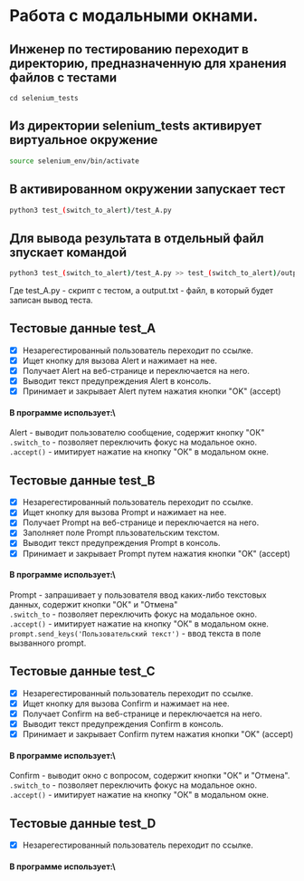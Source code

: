 # Работа с модальными окнами.

## Инженер по тестированию переходит в директорию, предназначенную для хранения файлов с тестами
```
cd selenium_tests
```
## Из директории selenium_tests активирует виртуальное окружение
```sh
source selenium_env/bin/activate
```
## В активированном окружении запускает тест 
```sh
python3 test_(switch_to_alert)/test_A.py
```
## Для вывода результата в отдельный файл зпускает командой 
```sh
python3 test_(switch_to_alert)/test_A.py >> test_(switch_to_alert)/output.txt
```
Где test_A.py -  скрипт с тестом, а output.txt - файл, в который будет записан вывод теста.



## Тестовые данные test_A
- [x] Незарегестированный пользователь переходит по ссылке.
- [x] Ищет кнопку для вызова Alert и нажимает на нее.
- [x] Получает Alert на веб-странице и переключается на него.
- [x] Выводит текст предупреждения Alert в консоль.
- [x] Принимает и закрывает Alert путем нажатия кнопки "OK" (accept)
#### В программе использует:\
Alert - выводит пользователю сообщение, содержит кнопку "ОК"\
```.switch_to``` - позволяет переключить фокус на модальное окно.
```.accept()``` - имитирует нажатие на кнопку "ОК" в модальном окне.

## Тестовые данные test_B
- [x] Незарегестированный пользователь переходит по ссылке.
- [x] Ищет кнопку для вызова Prompt и нажимает на нее.
- [x] Получает Prompt на веб-странице и переключается на него.
- [x] Заполняет поле Prompt пльзовательским текстом.
- [x] Выводит текст предупреждения Prompt в консоль.
- [x] Принимает и закрывает Prompt путем нажатия кнопки "OK" (accept)
#### В программе использует:\
Prompt - запрашивает у пользователя ввод каких-либо текстовых данных, содержит кнопки "ОК" и "Отмена"\
```.switch_to``` - позволяет переключить фокус на модальное окно.
```.accept()``` - имитирует нажатие на кнопку "ОК" в модальном окне.
```prompt.send_keys('Пользовательский текст')``` - ввод текста в поле вызванного prompt.

## Тестовые данные test_C
- [x] Незарегестированный пользователь переходит по ссылке.
- [x] Ищет кнопку для вызова Confirm и нажимает на нее.
- [x] Получает Confirm на веб-странице и переключается на него.
- [x] Выводит текст предупреждения Confirm в консоль.
- [x] Принимает и закрывает Confirm путем нажатия кнопки "OK" (accept)
#### В программе использует:\
Confirm - выводит окно с вопросом, содержит кнопки "ОК" и "Отмена".\
```.switch_to``` - позволяет переключить фокус на модальное окно.
```.accept()``` - имитирует нажатие на кнопку "ОК" в модальном окне.

## Тестовые данные test_D
- [x] Незарегестированный пользователь переходит по ссылке.
#### В программе использует:\